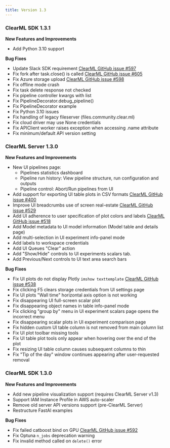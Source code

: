 ```yaml
---
title: Version 1.3
---
```


### ClearML SDK 1.3.1

**New Features and Improvements** 

* Add Python 3.10 support

**Bug Fixes**

* Update Slack SDK requirement [ClearML GitHub issue #597](https://github.com/allegroai/clearml/issues/597)
* Fix fork after task.close() is called [ClearML GitHub issue #605](https://github.com/allegroai/clearml/issues/605)
* Fix Azure storage upload [ClearML GitHub issue #598](https://github.com/allegroai/clearml/issues/598)
* Fix offline mode crash
* Fix task delete response not checked
* Fix pipeline controller kwargs with list
* Fix PipelineDecorator.debug_pipeline()
* Fix PipelineDecorator example
* Fix Python 3.10 issues
* Fix handling of legacy fileserver (files.community.clear.ml)
* Fix cloud driver may use None credentials
* Fix APIClient worker raises exception when accessing .name attribute
* Fix minimum/default API version setting


### ClearML Server 1.3.0

**New Features and Improvements**
* New UI pipelines page:
    * Pipelines statistics dashboard
    * Pipeline run history: View pipeline structure, run configuration and outputs
    * Pipeline control: Abort/Run pipelines from UI
* Add support for exporting UI table plots in CSV formats [ClearML GitHub issue #400](https://github.com/allegroai/clearml/issues/400)
* Improve UI breadcrumbs use of screen real-estate [ClearML GitHub issue #529](https://github.com/allegroai/clearml/issues/529)
* Add UI adherence to user specification of plot colors and labels [ClearML GitHub issue #518](https://github.com/allegroai/clearml/issues/518)
* Add Model metadata to UI model information (Model table and details page)
* Add multi-selection in UI experiment info-panel mode
* Add labels to workspace credentials
* Add UI Queues "Clear" action
* Add "Show/Hide" controls to UI experiments scalars tab.
* Add Previous/Next controls to UI text area search bars

**Bug Fixes**
* Fix UI plots do not display Plotly `imshow texttemplate` [ClearML GitHub issue #538](https://github.com/allegroai/clearml/issues/538)
* Fix clicking F5 clears storage credentials from UI settings page
* Fix UI plots "Wall time" horizontal axis option is not working
* Fix disappearing UI full-screen scalar plot
* Fix disappearing object names in table info-panel mode
* Fix clicking "group by" menu in UI experiment scalars page opens the incorrect menu
* Fix disappearing scalar plots in UI experiment comparison page
* Fix hidden custom UI table column is not removed from main column list
* Fix UI plot toolbar missing tools
* Fix UI table plot tools only appear when hovering over the end of the plot
* Fix resizing UI table column causes subsequent columns to thin 
* Fix "Tip of the day" window continues appearing after user-requested removal


### ClearML SDK 1.3.0

**New Features and Improvements** 

* Add new pipeline visualization support (requires ClearML Server v1.3)
* Support IAM Instance Profile in AWS auto-scaler
* Remove old server API versions support (pre-ClearML Server)
* Restructure FastAI examples

**Bug Fixes**

* Fix failed catboost bind on GPU [ClearML GitHub issue #592](https://github.com/allegroai/clearml/issues/592)
* Fix Optuna `n_jobs` deprecation warning
* Fix invalid method called on `delete()` error
